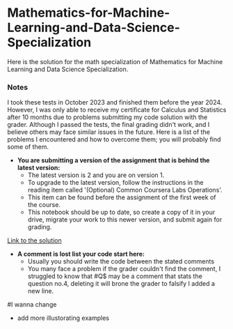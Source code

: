 # Mathematics-for-Machine-Learning-and-Data-Science-Specialization
Here is the solution for the math specialization of Mathematics for Machine Learning and Data Science Specialization.

### Notes 
I took these tests in October 2023 and finished them before the year 2024. However, I was only able to receive my certificate for Calculus and Statistics after 10 months due to problems submitting my code solution with the grader. Although I passed the tests, the final grading didn't work, and I believe others may face similar issues in the future. Here is a list of the problems I encountered and how to overcome them; you will probably find some of them.

- **You are submitting a version of the assignment that is behind the latest version:**
    - The latest version is 2 and you are on version 1.
    - To upgrade to the latest version, follow the instructions in the reading item called '(Optional) Common Coursera Labs Operations'.
    - This item can be found before the assignment of the first week of the course.
    - This notebook should be up to date, so create a copy of it in your drive, migrate your work to this newer version, and submit again for grading.
    
[Link to the solution](https://community.deeplearning.ai/t/math-for-machine-learning-faq/443624)

- **A comment is lost list your code start here:**
  - Usually you should write the code between the stated comments
  - You many face a problem if the grader couldn't find the comment, I struggled to know that #Q$ may be a comment that stats the question no.4, deleting it will brone the grader to falsify 
  I added a new line. 

#I wanna change 
- add more illustorating examples